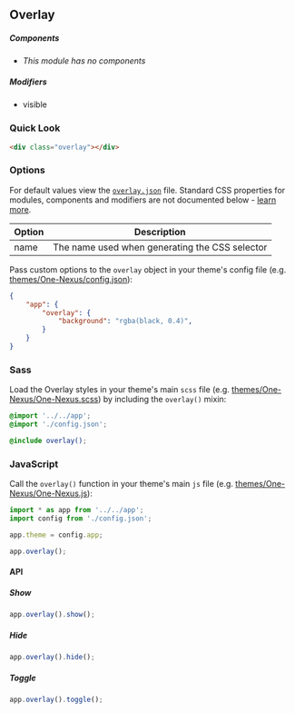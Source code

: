 ## Overlay

##### Components

* _This module has no components_

##### Modifiers

* visible

### Quick Look

```html
<div class="overlay"></div>
```

### Options

For default values view the [`overlay.json`](overlay.json) file. Standard CSS properties for modules, components and modifiers are not documented below - [learn more](https://github.com/esr360/Synergy/wiki/Configuring-a-Module#pass-custom-css-to-modules).

<table class="table">
    <thead>
        <tr>
            <th>Option</th>
            <th>Description</th>
        </tr>
    </thead>
    <tbody>
        <tr>
            <td>name</td>
            <td>The name used when generating the CSS selector</td>
        </tr>
    </tbody>
</table>

Pass custom options to the `overlay` object in your theme's config file (e.g. [themes/One-Nexus/config.json](../../../themes/One-Nexus/config.json)):

```json
{
    "app": {
        "overlay": {
            "background": "rgba(black, 0.4)",
        }
    }
}
```

### Sass

Load the Overlay styles in your theme's main `scss` file (e.g. [themes/One-Nexus/One-Nexus.scss](../../../themes/One-Nexus/One-Nexus.scss)) by including the `overlay()` mixin:

```scss
@import '../../app';
@import './config.json';

@include overlay();
```

### JavaScript

Call the `overlay()` function in your theme's main `js` file (e.g. [themes/One-Nexus/One-Nexus.js](../../../themes/One-Nexus/One-Nexus.js)):

```js
import * as app from '../../app';
import config from './config.json';

app.theme = config.app;

app.overlay();
```

#### API

##### Show

```js
app.overlay().show();
```

##### Hide

```js
app.overlay().hide();
```

##### Toggle

```js
app.overlay().toggle();
```